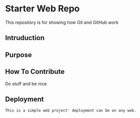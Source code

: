 # Starter Web Repo

This repository is for showing how Git and GitHub work
## Intruduction
## Purpose
## How To Contribute
 Do stuff and be nice
## Deployment
	This is a simple web project' deployment can be on any web.
